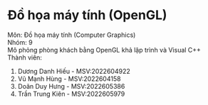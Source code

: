# Đồ họa máy tính (OpenGL)
Môn: Đồ họa máy tính (Computer Graphics)  
Nhóm: 9  
Mô phỏng phòng khách bằng OpenGL khả lập trình và Visual C++  
Thành viên:  
1. Dương Danh Hiếu - MSV:2022604922
2. Vũ Mạnh Hùng - MSV:2022604158
3. Doãn Duy Hưng - MSV:2022605386
4. Trần Trung Kiên - MSV:2022605979



